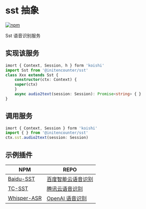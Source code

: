 # sst 抽象

[![npm](https://img.shields.io/npm/v/@initencounter/sst?style=flat-square)](https://www.npmjs.com/package/@initencounter/sst)

Sst 语音识别服务

## 实现该服务

```typescript
imort { Context, Session, h } form 'koishi'
import Sst from '@initencounter/sst'
class Xxx extends Sst {
    constructor(ctx: Context) {
    super(ctx)
    }
    async audio2text(session: Session): Promise<string> { }
}
```

## 调用服务

```typescript
imort { Context, Session } form 'koishi'
import { } from '@initencounter/sst'
ctx.sst.audio2text(session: Session)
```

## 示例插件

| NPM                                                                    | REPO                                                                                       |
| ---------------------------------------------------------------------- | ------------------------------------------------------------------------------------------ |
| [Baidu-SST](https://www.npmjs.com/package/koishi-plugin-baidu-sst)     | [百度智能云语音识别](https://github.com/initialencounter/2022-12-24/tree/master/baidu-sst) |
| [TC-SST](https://www.npmjs.com/package/koishi-plugin-tc-sst)           | [腾讯云语音识别](https://github.com/initialencounter/2022-12-24/tree/master/tc-sst)        |
| [Whisper-ASR](https://www.npmjs.com/package/koishi-plugin-whisper-asr) | [OpenAI 语音识别](https://github.com/initialencounter/2022-12-24/tree/master/whisper-asr)  |
